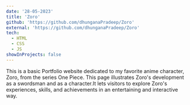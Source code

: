 ```yaml
---
date: '28-05-2023'
title: 'Zoro'
github: 'https://github.com/dhunganaPradeep/Zoro'
external: 'https://github.com/dhunganaPradeep/Zoro'
tech:
  - HTML
  - CSS
  - JS
showInProjects: false
---
```


This is a basic Portfolio website dedicated to my favorite anime character, Zoro, from the series One Piece. This page illustrates Zoro's development as a swordsman and as a character.It lets visitors to explore Zoro's experiences, skills, and achievements in an entertaining and interactive way.
